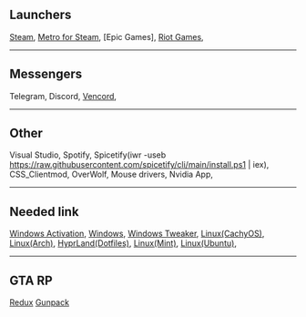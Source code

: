 Launchers
--------------------
[Steam](https://steamcommunity.com/),
[Metro for Steam](https://docs.steambrew.app/),
[Epic Games],
[Riot Games](https://playvalorant.com/ru-ru/),

--------------------
Messengers
--------------------
Telegram,
Discord,
[Vencord](https://vencord.dev/download/),

--------------------
Other
--------------------
Visual Studio,
Spotify,
Spicetify(iwr -useb https://raw.githubusercontent.com/spicetify/cli/main/install.ps1 | iex),
CSS_Clientmod,
OverWolf,
Mouse drivers,
Nvidia App,

--------------------
Needed link
--------------------
[Windows Activation](https://github.com/massgravel/Microsoft-Activation-Scripts),
[Windows](https://drive.google.com/file/d/1eyWO6xb16GEgR9Ps_i5flvaLX6S3VAdC/view),
[Windows Tweaker](https://vtrl.cc/#home),
[Linux(CachyOS)](https://cachyos.org/download/),
[Linux(Arch)](https://archlinux.org/download/),
[HyprLand(Dotfiles)](https://github.com/Pilkdrinker/PilkDots?tab=readme-ov-file),
[Linux(Mint)](https://www.linuxmint.com/edition.php?id=316),
[Linux(Ubuntu)](https://ubuntu.com/download),

---------------------
GTA RP
---------------------
[Redux](https://drive.google.com/file/d/1WfT-eoIyo8ZXcih8nSh1qi-MoSFzE7wN/view?usp=sharing)
[Gunpack](https://drive.google.com/file/d/1k5flttfuSYDufRMziijlgv1JOOADivPr/view?usp=sharing)
